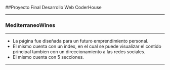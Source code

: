 ##Proyecto Final Desarrollo Web CoderHouse 

------------
### MediterraneoWines

------------
- La página fue diseñada para un futuro emprendimiento personal.
- El mismo cuenta con un index, en el cual se puede visualizar el contido principal tambien con un direccionamiento a las redes sociales.
- El mismo cuenta con 5 secciones.

------------